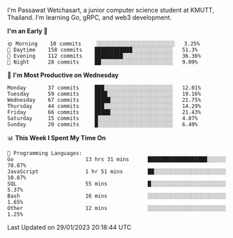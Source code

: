 
I'm Passawat Wetchasart, a junior computer science student at KMUTT, Thailand. I'm learning Go, gRPC, and web3 development.



<!--START_SECTION:waka-->
**I'm an Early 🐤** 

```text
🌞 Morning    10 commits     ░░░░░░░░░░░░░░░░░░░░░░░░░   3.25% 
🌆 Daytime    158 commits    ████████████░░░░░░░░░░░░░   51.3% 
🌃 Evening    112 commits    █████████░░░░░░░░░░░░░░░░   36.36% 
🌙 Night      28 commits     ██░░░░░░░░░░░░░░░░░░░░░░░   9.09%

```
📅 **I'm Most Productive on Wednesday** 

```text
Monday       37 commits     ███░░░░░░░░░░░░░░░░░░░░░░   12.01% 
Tuesday      59 commits     ████░░░░░░░░░░░░░░░░░░░░░   19.16% 
Wednesday    67 commits     █████░░░░░░░░░░░░░░░░░░░░   21.75% 
Thursday     44 commits     ███░░░░░░░░░░░░░░░░░░░░░░   14.29% 
Friday       66 commits     █████░░░░░░░░░░░░░░░░░░░░   21.43% 
Saturday     15 commits     █░░░░░░░░░░░░░░░░░░░░░░░░   4.87% 
Sunday       20 commits     █░░░░░░░░░░░░░░░░░░░░░░░░   6.49%

```


📊 **This Week I Spent My Time On** 

```text
💬 Programming Languages: 
Go                       13 hrs 31 mins      ███████████████████░░░░░░   78.87% 
JavaScript               1 hr 51 mins        ██░░░░░░░░░░░░░░░░░░░░░░░   10.87% 
SQL                      55 mins             █░░░░░░░░░░░░░░░░░░░░░░░░   5.37% 
Bash                     16 mins             ░░░░░░░░░░░░░░░░░░░░░░░░░   1.65% 
Other                    12 mins             ░░░░░░░░░░░░░░░░░░░░░░░░░   1.25%

```


 Last Updated on 29/01/2023 20:18:44 UTC
<!--END_SECTION:waka-->

<!--
**markpassawat/markpassawat** is a ✨ _special_ ✨ repository because its `README.md` (this file) appears on your GitHub profile.

Here are some ideas to get you started:

- 🔭 I’m currently working on ...
- 🌱 I’m currently learning ...
- 👯 I’m looking to collaborate on ...
- 🤔 I’m looking for help with ...
- 💬 Ask me about ...
- 📫 How to reach me: ...
- 😄 Pronouns: He/Him
- ⚡ Fun fact: ...
-->
